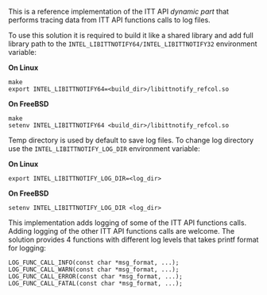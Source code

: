 This is a reference implementation of the ITT API _dynamic part_
that performs tracing data from ITT API functions calls to log files.

To use this solution it is required to build it like a shared library and add
full library path to the `INTEL_LIBITTNOTIFY64/INTEL_LIBITTNOTIFY32` environment variable:

**On Linux**
```
make
export INTEL_LIBITTNOTIFY64=<build_dir>/libittnotify_refcol.so
```

**On FreeBSD**
```
make
setenv INTEL_LIBITTNOTIFY64 <build_dir>/libittnotify_refcol.so
```

Temp directory is used by default to save log files.
To change log directory use the `INTEL_LIBITTNOTIFY_LOG_DIR` environment variable:

**On Linux**
```
export INTEL_LIBITTNOTIFY_LOG_DIR=<log_dir>
```

**On FreeBSD**
```
setenv INTEL_LIBITTNOTIFY_LOG_DIR <log_dir>
```

This implementation adds logging of some of the ITT API functions calls.
Adding logging of the other ITT API functions calls are welcome.
The solution provides 4 functions with different log levels
that takes printf format for logging:
```
LOG_FUNC_CALL_INFO(const char *msg_format, ...);
LOG_FUNC_CALL_WARN(const char *msg_format, ...);
LOG_FUNC_CALL_ERROR(const char *msg_format, ...);
LOG_FUNC_CALL_FATAL(const char *msg_format, ...);
```
